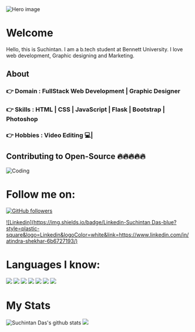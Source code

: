 <img src="" alt="Hero image">


# Welcome
Hello, this is Suchintan. I am a b.tech student at Bennett University.
I love web development, Graphic designing and Marketing.

## About 

### 👉  **Domain : FullStack Web Development | Graphic Designer**
### 👉  **Skills : HTML | CSS | JavaScript | Flask | Bootstrap | Photoshop**
### 👉  **Hobbies : Video Editing 💻|**


## Contributing to Open-Source 🔥🔥🔥🔥🔥

<img src="" alt="Coding">

# Follow me on:

[![GitHub followers](https://img.shields.io/github/followers/Shaan3110?label=Follow&style=plastic&logo=github&logoColor=white&color=brightGreen)](https://www.github.com/Shaan3110/)

[![Linkedin](https://img.shields.io/badge/Linkedin-Suchintan Das-blue?style=plastic-square&logo=Linkedin&logoColor=white&link=https://www.linkedin.com/in/atindra-shekhar-6b6727193/)](https://www.linkedin.com/in/suchintan-das-b698bb1b8/)

# Languages I know: 

![](https://img.shields.io/badge/Language-Java-green)
![](https://img.shields.io/badge/Language-Python-blue)
![](https://img.shields.io/badge/Language-C++-yellow)
![](https://img.shields.io/badge/Language-C-yellow)
![](https://img.shields.io/badge/Language-JavaScript-darkGreen)
![](https://img.shields.io/badge/Language-MySQL-red)
![](https://img.shields.io/badge/Language-PHP-darkblue)


# My Stats


![Suchintan Das's github stats](https://github-readme-stats.vercel.app/api?username=Shaan3110&show_icons=true&theme=tokyonight)
![](https://github-readme-stats.anuraghazra1.vercel.app/api/top-langs/?username=atindra305&theme=tokyonight&hide_langs_below=1)
